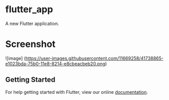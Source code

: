 # flutter_app

A new Flutter application.

# Screenshot
![image]
(https://user-images.githubusercontent.com/11669258/41738865-e1023bda-75b0-11e8-8214-e8cbeacbeb20.png)

## Getting Started

For help getting started with Flutter, view our online
[documentation](https://flutter.io/).

